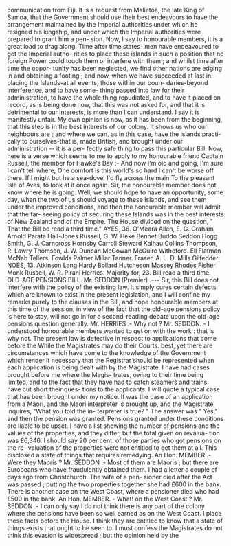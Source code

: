 communication from Fiji. It is a request from Malietoa, the late King of Samoa, that the Government should use their best endeavours to have the arrangement maintained by the Imperial authorities under which he resigned his kingship, and under which the Imperial authorities were prepared to grant him a pen- sion. Now, I say to honourable members, it is a great load to drag along. Time after time states- men have endeavoured to get the Imperial autho- rities to place these islands in such a position that no foreign Power could touch them or interfere with them ; and whilst time after time the oppor- tunity has been neglected, we find other nations are edging in and obtaining a footing ; and now, when we have succeeded at last in placing the Islands-at all events, those within our boun- daries-beyond interference, and to have some- thing passed into law for their administration, to have the whole thing repudiated, and to have it placed on record, as is being done now, that this was not asked for, and that it is detrimental to our interests, is more than I can understand. I say it is manifestly unfair. My own opinion is now, as it has been from the beginning, that this step is in the best interests of our colony. It shows us who our neighbours are ; and where we can, as in this case, have the islands practi- cally to ourselves-that is, made British, and brought under our administration -- it is a per- fectly safe thing to pass this particular Bill. Now, here is a verse which seems to me to apply to my honourable friend Captain Russeil, the member for Hawke's Bay :- And now I'm old and going, I'm sure I can't tell where; One comfort is this world's so hard I can't be worse off there. If I might but he a sea-dove, I'd fly across the main To the pleasant Isle of Aves, to look at it once again. Sir, the honourable member does not know where he is going. Well, we should hope to have an opportunity, some day, when the two of us should voyage to these Islands, and see them under the improved conditions, and then the honourable member will admit that the far- seeing policy of securing these Islands was in the best interests of New Zealand and of the Empire. The House divided on the question, " That the Bill be read a third time." AYES, 36. O'Meara Allen, E. G. Graham Arnold Parata Hall-Jones Russell, G. W. Heke Bennet Buddo Seddon Hogg Smith, G. J. Carncross Hornsby Carroll Steward Kaihau Collins Thompson, R. Lawry Thomson, J. W. Duncan McGowan McGuire Witheford. Ell Flatman McNab Tellers. Fowlds Palmer Millar Tanner. Fraser, A. L. D. Mills Gilfedder NOES, 13. Atkinson Lang Hardy Bollard Hutcheson Massey Rhodes Fisher Monk Russell, W. R. Pirani Herries. Majority for, 23. Bill read a third time. OLD-AGE PENSIONS BILL. Mr. SEDDON (Premier) .--- Sir, this Bill does not interfere with the policy of the existing law. It simply cures certain defects which are known to exist in the present legislation, and I will confine my remarks purely to the clauses in the Bill, and hope honourable members at this time of the session, in view of the fact that the old-age pensions policy is here to stay, will not go in for a second-reading debate upon the old-age pensions question generally. Mr. HERRIES .- Why not ? Mr. SEDDON. - I understood honourable members wanted to get on with the work : that is why not. The present law is defective in respect to applications that come before the While the Magistrates may do their Courts. best, yet there are circumstances which have come to the knowledge of the Government which render it necessary that the Registrar should be represented when each application is being dealt with by the Magistrate. I have had cases brought before me where the Magis- trates, owing to their time being limited, and to the fact that they have had to catch steamers and trains, have cut short their ques- tions to the applicants. I will quote a typical case that has been brought under my notice. It was the case of an application from a Maori, and the Maori interpreter is brought up, and the Magistrate inquires, "What you told the in- terpreter is true? " The answer was " Yes," and then the pension was granted. Pensions granted under these conditions are liable to be upset. I have a list showing the number of pensions and the values of the properties, and they differ, but the total given on revalua- tion was £6,346. I should say 20 per cent. of those parties who got pensions on the re- valuation of the properties were not entitled to get them at all. This disclosed a state of things that requires remedying. An Hon. MEMBER .- Were they Maoris ? Mr. SEDDON .- Most of them are Maoris ; but there are Europeans who have fraudulently obtained them. I had a letter a couple of days ago from Christchurch. The wife of a pen- sioner died after the Act was passed ; putting the two properties together she had £600 in the bank. There is another case on the West Coast, where a pensioner died who had £500 in the bank. An Hon. MEMBER. - What! on the West Coast ? Mr. SEDDON .- I can only say I do not think there is any part of the colony where the pensions have been so well earned as on the West Coast. I place these facts before the House. I think they are entitled to know that a state of things exists that ought to be seen to. I must confess the Magistrates do not think this evasion is widespread ; but the opinion held by the 